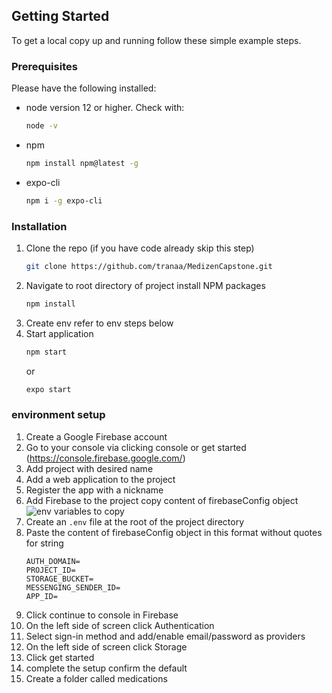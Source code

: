 ## Getting Started

To get a local copy up and running follow these simple example steps.

### Prerequisites

Please have the following installed:

* node version 12 or higher. Check with:
  ```sh
  node -v
  ```

* npm
  ```sh
  npm install npm@latest -g
  ```

* expo-cli
  ```sh
  npm i -g expo-cli
  ```

### Installation

1. Clone the repo (if you have code already skip this step)
   ```sh
   git clone https://github.com/tranaa/MedizenCapstone.git
   ```
2. Navigate to root directory of project install NPM packages
   ```sh
   npm install
   ```
3. Create env refer to env steps below
4. Start application
   ```sh
   npm start
   ```
   or 
   ```sh
   expo start
   ```
 
### environment setup
1. Create a Google Firebase account
2. Go to your console via clicking console or get started (https://console.firebase.google.com/)
3. Add project with desired name
4. Add a web application to the project
5. Register the app with a nickname
6. Add Firebase to the project copy content of firebaseConfig object
   ![env variables to copy](https://i.imgur.com/xx1CFjf.png)
7. Create an `.env` file at the root of the project directory
8. Paste the content of firebaseConfig object in this format without quotes for string
   ```API_KEY= 
   AUTH_DOMAIN= 
   PROJECT_ID= 
   STORAGE_BUCKET= 
   MESSENGING_SENDER_ID= 
   APP_ID=
   ```
9. Click continue to console in Firebase
10. On the left side of screen click Authentication
11. Select sign-in method and add/enable email/password as providers
12. On the left side of screen click Storage
13. Click get started
14. complete the setup confirm the default
15. Create a folder called medications

